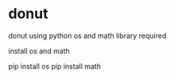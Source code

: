 # donut
donut using python
os and math library required

install os and math

pip install os
pip install math
